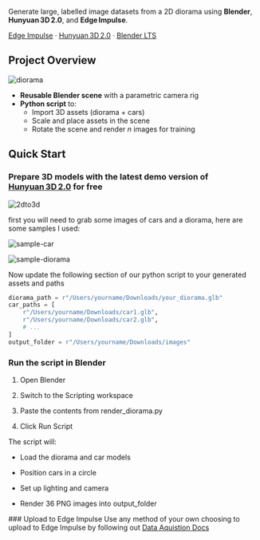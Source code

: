 Generate large, labelled image datasets from a 2D diorama using **Blender**, **Hunyuan 3D 2.0**, and **Edge Impulse**.



[Edge Impulse](https://studio.edgeimpulse.com/) · [Hunyuan 3D 2.0](https://github.com/Tencent/Hunyuan3D) · [Blender LTS](https://www.blender.org/download/)




## Project Overview

![diorama](https://github.com/user-attachments/assets/e6abb44a-6038-4f67-9716-603aa009f3d0)

- **Reusable Blender scene** with a parametric camera rig  
- **Python script** to:
  - Import 3D assets (diorama + cars)  
  - Scale and place assets in the scene  
  - Rotate the scene and render *n* images for training



## Quick Start

### Prepare 3D models with the latest demo version of [Hunyuan 3D 2.0](https://github.com/Tencent/Hunyuan3D) for free

![2dto3d](https://github.com/user-attachments/assets/05f4bad6-3c37-4f50-8c07-fe92cf8d4c61)


first you will need to grab some images of cars and a diorama, here are some samples I used:

![sample-car](https://github.com/user-attachments/assets/1be31127-6d88-4412-9780-a641eaf52a72)

![sample-diorama](https://github.com/user-attachments/assets/a2df94ea-de39-4b3b-97d2-5e24db5de64b)

Now update the following section of our python script to your generated assets and paths

```python
diorama_path = r"/Users/yourname/Downloads/your_diorama.glb"
car_paths = [
    r"/Users/yourname/Downloads/car1.glb",
    r"/Users/yourname/Downloads/car2.glb",
    # ...
]
output_folder = r"/Users/yourname/Downloads/images"
```

### Run the script in Blender
1. Open Blender

2. Switch to the Scripting workspace

3. Paste the contents from render_diorama.py

4. Click Run Script

The script will:

* Load the diorama and car models

* Position cars in a circle

* Set up lighting and camera

* Render 36 PNG images into output_folder

### Upload to Edge Impulse
Use any method of your own choosing to upload to Edge Impulse by following out [Data Aquistion Docs](https://docs.edgeimpulse.com/docs/edge-impulse-studio/data-acquisition)
